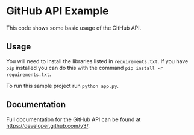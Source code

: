 # GitHub API Example

This code shows some basic usage of the GitHub API.

## Usage

You will need to install the libraries listed in `requirements.txt`. If you
have `pip` installed you can do this with the command `pip install -r
requirements.txt`.

To run this sample project run `python app.py`.

## Documentation

Full documentation for the GitHub API can be found at
https://developer.github.com/v3/.
